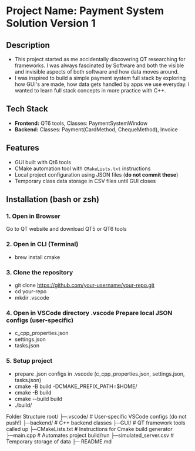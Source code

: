 # Project Name: Payment System Solution Version 1

## Description
- This project started as me accidentally discovering QT researching for frameworks. I was always fascinated by Software and both the visible and invisible aspects of both software and how data moves around.  
- I was inspired to build a simple payment system full stack by exploring how GUI's are made, how data gets handled by apps we use everyday. I wanted to learn full stack concepts in more practice with C++. 

## Tech Stack
- **Frontend:** QT6 tools, Classes: PaymentSystemWindow
- **Backend:** Classes: Payment(CardMethod, ChequeMethod), Invoice

## Features
- GUI built with Qt6 tools  
- CMake automation tool with `CMakeLists.txt` instructions  
- Local project configuration using JSON files (**do not commit these**)  
- Temporary class data storage in CSV files until GUI closes  


## Installation (bash or zsh)

### 1. Open in Browser
Go to QT website and download QT5 or QT6 tools

### 2. Open in CLI (Terminal)
- brew install cmake

### 3. Clone the repository
- git clone https://github.com/your-username/your-repo.git
- cd your-repo
- mkdir .vscode

### 4. Open in VSCode directory .vscode Prepare local JSON configs (user-specific)
 - c_cpp_properties.json
 - settings.json
 - tasks.json

### 5. Setup project
- prepare .json configs in .vscode (c_cpp_properties.json, settings.json, tasks.json)
- cmake -B build -DCMAKE_PREFIX_PATH=$HOME/<directory-to-qt5-or-qt6-tools>
- cmake -B build
- cmake --build build
- ./build/<build-executable-name>



Folder Structure
root/
├─.vscode/               # User-specific VSCode configs (do not push!)
├─backend/               # C++ backend classes
├─GUI/                   # QT framework tools called up
├─CMakeLists.txt         # Instructions for Cmake build generator
├─main.cpp               # Automates project build/run
├─simulated_server.csv   # Temporary storage of data
├─ README.md



